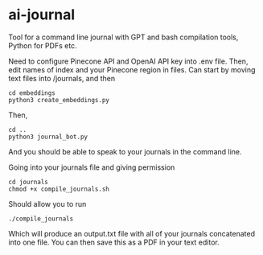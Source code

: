 # ai-journal
Tool for a command line journal with GPT and bash compilation tools, Python for PDFs etc.

Need to configure Pinecone API and OpenAI API key into .env file. Then, edit names of index and your Pinecone region in files.
Can start by moving text files into /journals, and then 
```
cd embeddings
python3 create_embeddings.py
```

Then, 
```
cd ..
python3 journal_bot.py
```

And you should be able to speak to your journals in the command line. 


Going into your journals file and giving permission
```
cd journals
chmod +x compile_journals.sh
```

Should allow you to run 

```
./compile_journals
```
Which will produce an output.txt file with all of your journals concatenated into one file. You can then save this as a PDF in your text editor.
